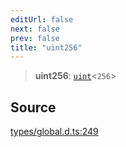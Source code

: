 ```yaml
---
editUrl: false
next: false
prev: false
title: "uint256"
---
```


> **uint256**: [`uint`](uint.md)\<`256`\>

## Source

[types/global.d.ts:249](https://github.com/algorandfoundation/tealscript/blob/18ba30a9/types/global.d.ts#L249)
